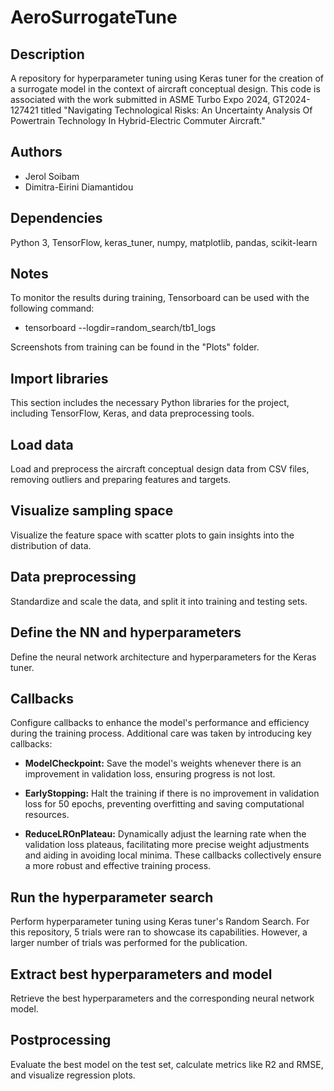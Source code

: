 # AeroSurrogateTune

## Description
A repository for hyperparameter tuning using Keras tuner for the creation of a surrogate model in the context of aircraft conceptual design. This code is associated with the work submitted in ASME Turbo Expo 2024, GT2024-127421 titled "Navigating Technological Risks: An Uncertainty Analysis Of Powertrain Technology In
Hybrid-Electric Commuter Aircraft."

## Authors
- Jerol Soibam
- Dimitra-Eirini Diamantidou
  
## Dependencies
Python 3, TensorFlow, keras_tuner, numpy, matplotlib, pandas, scikit-learn

## Notes 
To monitor the results during training, Tensorboard can be used with the following command:

- tensorboard --logdir=random_search/tb1_logs

Screenshots from training can be found in the "Plots" folder.

## Import libraries
This section includes the necessary Python libraries for the project, including TensorFlow, Keras, and data preprocessing tools.

## Load data
Load and preprocess the aircraft conceptual design data from CSV files, removing outliers and preparing features and targets.

## Visualize sampling space
Visualize the feature space with scatter plots to gain insights into the distribution of data.

## Data preprocessing
Standardize and scale the data, and split it into training and testing sets.

## Define the NN and hyperparameters
Define the neural network architecture and hyperparameters for the Keras tuner.

## Callbacks
Configure callbacks to enhance the model's performance and efficiency during the training process. Additional care was taken by introducing key callbacks:

- **ModelCheckpoint:** Save the model's weights whenever there is an improvement in validation loss, ensuring progress is not lost.

- **EarlyStopping:** Halt the training if there is no improvement in validation loss for 50 epochs, preventing overfitting and saving computational resources.

- **ReduceLROnPlateau:** Dynamically adjust the learning rate when the validation loss plateaus, facilitating more precise weight adjustments and aiding in avoiding local minima. These callbacks collectively ensure a more robust and effective training process.

## Run the hyperparameter search
Perform hyperparameter tuning using Keras tuner's Random Search. For this repository, 5 trials were ran to showcase its capabilities. However, a larger number of trials was performed for the publication. 

## Extract best hyperparameters and model
Retrieve the best hyperparameters and the corresponding neural network model.

## Postprocessing
Evaluate the best model on the test set, calculate metrics like R2 and RMSE, and visualize regression plots.
